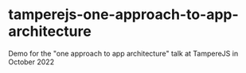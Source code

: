 # tamperejs-one-approach-to-app-architecture
Demo for the "one approach to app architecture" talk at TampereJS in October 2022
